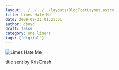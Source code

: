 ```yaml
---
layout: ../../../../layouts/BlogPostLayout.astro
title: Limes Hate Me
date: 2009-09-21 01:21:31
author: dboyd
draft: false
category: one liners
tags: ['digital']
---
```

<img
    src="https://img.selfiespirits.com/images/2009/09/limesHate.jpg"
    alt="Limes Hate Me"
/>

title sent by KrisCrash

